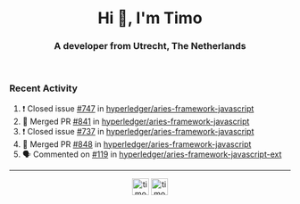 <h1 align="center">Hi 👋, I'm Timo</h1>
<h3 align="center">A developer from Utrecht, The Netherlands</h3>
<br/>
<!-- https://github.com/rahuldkjain/github-profile-readme-generator --!>

<!--  <p align="left"><img src="https://github-readme-stats.vercel.app/api?username=timoglastra&show_icons=true&count_private=true&" alt="timoglastra" /></p> --!>

<!--
Github language stats
<p align="left"><img src="https://github-readme-stats.vercel.app/api/top-langs/?username=timoglastra&layout=compact" alt="timoglastra" /><p>
-->

<!-- Codestats language stats -->
<!-- <p align="left"><img src="https://codestats-readme.vercel.app/api/top-langs/?username=timoglastra&layout=compact&language_count=12" alt="timoglastra" /><p>    --!>
  
<h3>Recent Activity</h3>

<!--START_SECTION:activity-->
1. ❗️ Closed issue [#747](https://github.com/hyperledger/aries-framework-javascript/issues/747) in [hyperledger/aries-framework-javascript](https://github.com/hyperledger/aries-framework-javascript)
2. 🎉 Merged PR [#841](https://github.com/hyperledger/aries-framework-javascript/pull/841) in [hyperledger/aries-framework-javascript](https://github.com/hyperledger/aries-framework-javascript)
3. ❗️ Closed issue [#737](https://github.com/hyperledger/aries-framework-javascript/issues/737) in [hyperledger/aries-framework-javascript](https://github.com/hyperledger/aries-framework-javascript)
4. 🎉 Merged PR [#848](https://github.com/hyperledger/aries-framework-javascript/pull/848) in [hyperledger/aries-framework-javascript](https://github.com/hyperledger/aries-framework-javascript)
5. 🗣 Commented on [#119](https://github.com/hyperledger/aries-framework-javascript-ext/issues/119) in [hyperledger/aries-framework-javascript-ext](https://github.com/hyperledger/aries-framework-javascript-ext)
<!--END_SECTION:activity-->

---

<p align="center">
<a href="https://twitter.com/timoglastra" target="blank"><img align="center" src="https://cdn.jsdelivr.net/npm/simple-icons@3.0.1/icons/twitter.svg" alt="timoglastra" height="30" width="30" /></a>
<a href="https://linkedin.com/in/timoglastra" target="blank"><img align="center" src="https://cdn.jsdelivr.net/npm/simple-icons@3.0.1/icons/linkedin.svg" alt="timoglastra" height="30" width="30" /></a>
</p>



